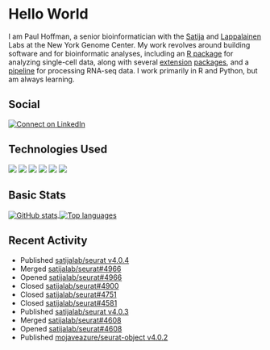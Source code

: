 
<!-- README.md is generated from README.Rmd. Please edit that file -->

# Hello World

I am Paul Hoffman, a senior bioinformatician with the
[Satija](https://satijalab.org) and [Lappalainen](https://tllab.org)
Labs at the New York Genome Center. My work revolves around building
software and for bioinformatic analyses, including an [R
package](https://github.com/satijalab/seurat) for analyzing single-cell
data, along with several
[extension](https://github.com/satijalab/seurat-data)
[packages](https://github.com/mojaveazure/seurat-disk), and a
[pipeline](https://github.com/LappalainenLab/RNApipeline) for processing
RNA-seq data. I work primarily in R and Python, but am always learning.

## Social

<!-- badges: start -->

[![Connect on
LinkedIn](https://img.shields.io/badge/--linkedin?label=LinkedIn&logo=LinkedIn&style=social)](https://www.linkedin.com/in/pauljhoffman)

<!-- badges: end -->

## Technologies Used

<!-- badges: start -->

![](https://img.shields.io/badge/r-%23276DC3.svg?&logo=r&logoColor=white)
![](https://img.shields.io/badge/python%20-%2314354C.svg?&logo=python&logoColor=white)
![](https://img.shields.io/badge/markdown-%23000000.svg?&logo=markdown&logoColor=white)
![](https://img.shields.io/badge/git%20-%23F05033.svg?&logo=git&logoColor=white)
![](https://img.shields.io/badge/github%20-%23121011.svg?&logo=github&logoColor=white)
![](https://img.shields.io/badge/docker%20-%230db7ed.svg?&logo=docker&logoColor=white)
<!-- ![](https://img.shields.io/badge/Google%20Cloud%20-%234285F4.svg?&logo=google-cloud&logoColor=white) -->
<!-- badges: end -->

## Basic Stats

<a href="https://github.com/anuraghazra/github-readme-stats">
<img align="center" src="https://github-readme-stats.vercel.app/api?username=mojaveazure&count_private=true&show_icons=true" alt="GitHub stats" />
</a> <a href="https://github.com/anuraghazra/github-readme-stats">
<img align="center" src="https://github-readme-stats.vercel.app/api/top-langs?username=mojaveazure&layout=compact" alt= "Top languages" />
</a>

## Recent Activity

  - Published [satijalab/seurat
    v4.0.4](https://github.com/satijalab/seurat/releases/tag/v4.0.4)
  - Merged
    [satijalab/seurat\#4966](https://github.com/satijalab/seurat/pull/4966)
  - Opened
    [satijalab/seurat\#4966](https://github.com/satijalab/seurat/pull/4966)
  - Closed
    [satijalab/seurat\#4900](https://github.com/satijalab/seurat/issues/4900)
  - Closed
    [satijalab/seurat\#4751](https://github.com/satijalab/seurat/issues/4751)
  - Closed
    [satijalab/seurat\#4581](https://github.com/satijalab/seurat/issues/4581)
  - Published [satijalab/seurat
    v4.0.3](https://github.com/satijalab/seurat/releases/tag/v4.0.3)
  - Merged
    [satijalab/seurat\#4608](https://github.com/satijalab/seurat/pull/4608)
  - Opened
    [satijalab/seurat\#4608](https://github.com/satijalab/seurat/pull/4608)
  - Published [mojaveazure/seurat-object
    v4.0.2](https://github.com/mojaveazure/seurat-object/releases/tag/v4.0.2)

